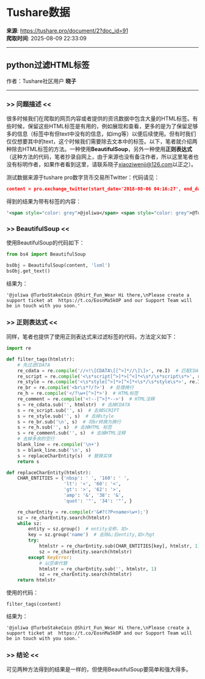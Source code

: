# Tushare数据

**来源**: https://tushare.pro/document/2?doc_id=91  
**爬取时间**: 2025-08-09 22:33:09

---

## python过滤HTML标签

作者：Tushare社区用户 **晓子**

---

### >> 问题描述 <<

很多时候我们在爬取的网页内容或者提供的资讯数据中包含大量的HTML标签。有些时候，保留这些HTML标签是有用的，例如展现和查看，更多的是为了保留足够多的信息（标签中有但text中没有的信息，如img等）以便后续使用。但有时我们仅仅想要其中的text，这个时候我们需要除去文本中的标签。以下，笔者就介绍两种除去HTML标签的方法。一种使用**BeautifulSoup**，另外一种使用**正则表达式**（这种方法的代码，笔者抄录自网上，由于来源也没有备注作者，所以这里笔者也没有标明作者，如果作者看到这里，请联系晓子[xiaoziwenji@126.com](mailto:xiaoziwenji@126.com)以正之）。

测试数据来源于tushare pro数字货币交易所Twitter：代码请见：

```json
content = pro.exchange_twitter(start_date='2018-08-06 04:16:27', end_date='2018-08-06 04:16:27', fields="content")['content'][0]
```

得到的结果为带有标签的内容：

```xml
'<span style="color: grey">@joliwa</span> <span style="color: grey">@TurboStakeCoin</span> <span style="color: grey">@Shirt_Fun_Wear</span> Hi there,\nPlease create a support ticket at  <a href="https://t.co/EosnMa5kOP">https://t.co/EosnMa5kOP</a> and our Support Team will be in touch with you soon.'
```

### >> BeautifulSoup <<

使用BeautifulSoup的代码如下：

```python
from bs4 import BeautifulSoup

bsObj = BeautifulSoup(content, 'lxml')
bsObj.get_text()
```

结果为：

```
'@joliwa @TurboStakeCoin @Shirt_Fun_Wear Hi there,\nPlease create a support ticket at  https://t.co/EosnMa5kOP and our Support Team will be in touch with you soon.'
```

### >> 正则表达式 <<

同样，笔者也提供了使用正则表达式来过滤标签的代码，方法定义如下：

```python
import re

def filter_tags(htmlstr):
    # 先过滤CDATA
    re_cdata = re.compile('//<!\[CDATA\[[^>]*//\]\]>', re.I)  # 匹配CDATA
    re_script = re.compile('<\s*script[^>]*>[^<]*<\s*/\s*script\s*>', re.I)  # Script
    re_style = re.compile('<\s*style[^>]*>[^<]*<\s*/\s*style\s*>', re.I)  # style
    re_br = re.compile('<br\s*?/?>')  # 处理换行
    re_h = re.compile('</?\w+[^>]*>')  # HTML标签
    re_comment = re.compile('<!--[^>]*-->')  # HTML注释
    s = re_cdata.sub('', htmlstr)  # 去掉CDATA
    s = re_script.sub('', s)  # 去掉SCRIPT
    s = re_style.sub('', s)  # 去掉style
    s = re_br.sub('\n', s)  # 将br转换为换行
    s = re_h.sub('', s)  # 去掉HTML 标签
    s = re_comment.sub('', s)  # 去掉HTML注释
    # 去掉多余的空行
    blank_line = re.compile('\n+')
    s = blank_line.sub('\n', s)
    s = replaceCharEntity(s)  # 替换实体
    return s

def replaceCharEntity(htmlstr):
    CHAR_ENTITIES = {'nbsp': ' ', '160': ' ',
                     'lt': '<', '60': '<',
                     'gt': '>', '62': '>',
                     'amp': '&', '38': '&',
                     'quot': '"', '34': '"', }

    re_charEntity = re.compile(r'&#?(?P<name>\w+);')
    sz = re_charEntity.search(htmlstr)
    while sz:
        entity = sz.group()  # entity全称，如>
        key = sz.group('name')  # 去除&;后entity,如>为gt
        try:
            htmlstr = re_charEntity.sub(CHAR_ENTITIES[key], htmlstr, 1)
            sz = re_charEntity.search(htmlstr)
        except KeyError:
            # 以空串代替
            htmlstr = re_charEntity.sub('', htmlstr, 1)
            sz = re_charEntity.search(htmlstr)
    return htmlstr
```

使用的代码：

```
filter_tags(content)
```

结果为：

```
'@joliwa @TurboStakeCoin @Shirt_Fun_Wear Hi there,\nPlease create a support ticket at  https://t.co/EosnMa5kOP and our Support Team will be in touch with you soon.'
```

### >> 结论 <<

可见两种方法得到的结果是一样的，但使用BeautifulSoup要简单和强大得多。
